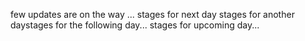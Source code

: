 few updates are on the way ...
stages for next day
stages for another daystages for the following day...
stages for upcoming day...
